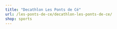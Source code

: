 ```yaml
---
title: "Decathlon Les Ponts de Cé"
url: /les-ponts-de-ce/decathlon-les-ponts-de-ce/
shop: sports
---
```

